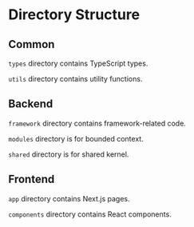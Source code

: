 # Directory Structure

## Common

`types` directory contains TypeScript types.

`utils` directory contains utility functions.

## Backend

`framework` directory contains framework-related code.

`modules` directory is for bounded context.

`shared` directory is for shared kernel.

## Frontend

`app` directory contains Next.js pages.

`components` directory contains React components.
